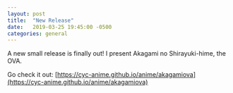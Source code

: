 ```yaml
---
layout: post
title:  "New Release"
date:   2019-03-25 19:45:00 -0500
categories: general
---
```

A new small release is finally out! I present Akagami no Shirayuki-hime, the OVA.

Go check it out: [https://cyc-anime.github.io/anime/akagamiova](https://cyc-anime.github.io/anime/akagamiova)
